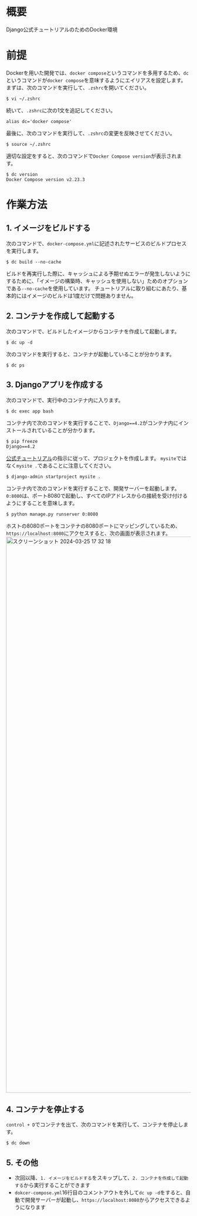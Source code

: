 # 概要
Django公式チュートリアルのためのDocker環境

# 前提
Dockerを用いた開発では、`docker compose`というコマンドを多用するため、`dc`というコマンドが`docker compose`を意味するようにエイリアスを設定します。
まずは、次のコマンドを実行して、`.zshrc`を開いてください。
```
$ vi ~/.zshrc
```
続いて、`.zshrc`に次の1文を追記してください。
```
alias dc='docker compose'
```
最後に、次のコマンドを実行して、`.zshrc`の変更を反映させてください。
```
$ source ~/.zshrc
```
適切な設定をすると、次のコマンドで`Docker Compose version`が表示されます。
```
$ dc version
Docker Compose version v2.23.3
````

# 作業方法
## 1. イメージをビルドする
次のコマンドで、`docker-compose.yml`に記述されたサービスのビルドプロセスを実行します。
```
$ dc build --no-cache
```
ビルドを再実行した際に、キャッシュによる予期せぬエラーが発生しないようにするために、「イメージの構築時、キャッシュを使用しない」ためのオプションである`--no-cache`を使用しています。
チュートリアルに取り組むにあたり、基本的にはイメージのビルドは1度だけで問題ありません。

## 2. コンテナを作成して起動する
次のコマンドで、ビルドしたイメージからコンテナを作成して起動します。
```
$ dc up -d
```
次のコマンドを実行すると、コンテナが起動していることが分かります。
```
$ dc ps
```

## 3. Djangoアプリを作成する
次のコマンドで、実行中のコンテナ内に入ります。
```
$ dc exec app bash
```
コンテナ内で次のコマンドを実行することで、`Django==4.2`がコンテナ内にインストールされていることが分かります。
```
$ pip freeze
Django==4.2
```
[公式チュートリアル]([url](https://docs.djangoproject.com/ja/5.0/intro/tutorial01/))の指示に従って、プロジェクトを作成します。
`mysite`ではなく`mysite .`であることに注意してください。
```
$ django-admin startproject mysite .
```
コンテナ内で次のコマンドを実行することで、開発サーバーを起動します。
`0:8080`は、ポート8080で起動し、すべてのIPアドレスからの接続を受け付けるようにすることを意味します。
```
$ python manage.py runserver 0:8080
```
ホストの8080ポートをコンテナの8080ポートにマッピングしているため、`https://localhost:8080`にアクセスすると、次の画面が表示されます。
<img width="1512" alt="スクリーンショット 2024-03-25 17 32 18" src="https://github.com/Scala-partners/djangio-tutorial-DC/assets/115516552/3f106c0e-32fb-4ee0-9c14-a1eb40cde76a">

## 4. コンテナを停止する
`control + D`でコンテナを出て、次のコマンドを実行して、コンテナを停止します。
```
$ dc down
```

## 5. その他
- 次回以降、`1. イメージをビルドする`をスキップして、`2. コンテナを作成して起動する`から実行することができます
- `dokcer-compose.yml`16行目のコメントアウトを外して`dc up -d`をすると、自動で開発サーバーが起動し、`https://localhost:8080`からアクセスできるようになります

